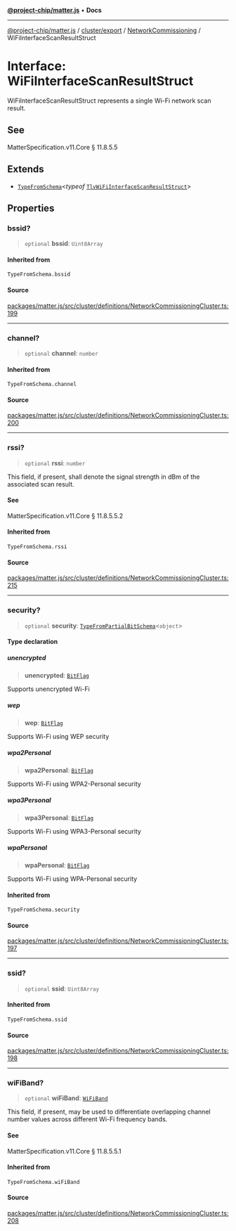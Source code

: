 [**@project-chip/matter.js**](../../../../../README.md) • **Docs**

***

[@project-chip/matter.js](../../../../../modules.md) / [cluster/export](../../../README.md) / [NetworkCommissioning](../README.md) / WiFiInterfaceScanResultStruct

# Interface: WiFiInterfaceScanResultStruct

WiFiInterfaceScanResultStruct represents a single Wi-Fi network scan result.

## See

MatterSpecification.v11.Core § 11.8.5.5

## Extends

- [`TypeFromSchema`](../../../../../tlv/export/README.md#typefromschemas)\<*typeof* [`TlvWiFiInterfaceScanResultStruct`](../README.md#tlvwifiinterfacescanresultstruct)\>

## Properties

### bssid?

> `optional` **bssid**: `Uint8Array`

#### Inherited from

`TypeFromSchema.bssid`

#### Source

[packages/matter.js/src/cluster/definitions/NetworkCommissioningCluster.ts:199](https://github.com/project-chip/matter.js/blob/7a8cbb56b87d4ccf34bec5a9a95ab40a1711324f/packages/matter.js/src/cluster/definitions/NetworkCommissioningCluster.ts#L199)

***

### channel?

> `optional` **channel**: `number`

#### Inherited from

`TypeFromSchema.channel`

#### Source

[packages/matter.js/src/cluster/definitions/NetworkCommissioningCluster.ts:200](https://github.com/project-chip/matter.js/blob/7a8cbb56b87d4ccf34bec5a9a95ab40a1711324f/packages/matter.js/src/cluster/definitions/NetworkCommissioningCluster.ts#L200)

***

### rssi?

> `optional` **rssi**: `number`

This field, if present, shall denote the signal strength in dBm of the associated scan result.

#### See

MatterSpecification.v11.Core § 11.8.5.5.2

#### Inherited from

`TypeFromSchema.rssi`

#### Source

[packages/matter.js/src/cluster/definitions/NetworkCommissioningCluster.ts:215](https://github.com/project-chip/matter.js/blob/7a8cbb56b87d4ccf34bec5a9a95ab40a1711324f/packages/matter.js/src/cluster/definitions/NetworkCommissioningCluster.ts#L215)

***

### security?

> `optional` **security**: [`TypeFromPartialBitSchema`](../../../../../schema/export/README.md#typefrompartialbitschemat)\<`object`\>

#### Type declaration

##### unencrypted

> **unencrypted**: [`BitFlag`](../../../../../schema/export/README.md#bitflag)

Supports unencrypted Wi-Fi

##### wep

> **wep**: [`BitFlag`](../../../../../schema/export/README.md#bitflag)

Supports Wi-Fi using WEP security

##### wpa2Personal

> **wpa2Personal**: [`BitFlag`](../../../../../schema/export/README.md#bitflag)

Supports Wi-Fi using WPA2-Personal security

##### wpa3Personal

> **wpa3Personal**: [`BitFlag`](../../../../../schema/export/README.md#bitflag)

Supports Wi-Fi using WPA3-Personal security

##### wpaPersonal

> **wpaPersonal**: [`BitFlag`](../../../../../schema/export/README.md#bitflag)

Supports Wi-Fi using WPA-Personal security

#### Inherited from

`TypeFromSchema.security`

#### Source

[packages/matter.js/src/cluster/definitions/NetworkCommissioningCluster.ts:197](https://github.com/project-chip/matter.js/blob/7a8cbb56b87d4ccf34bec5a9a95ab40a1711324f/packages/matter.js/src/cluster/definitions/NetworkCommissioningCluster.ts#L197)

***

### ssid?

> `optional` **ssid**: `Uint8Array`

#### Inherited from

`TypeFromSchema.ssid`

#### Source

[packages/matter.js/src/cluster/definitions/NetworkCommissioningCluster.ts:198](https://github.com/project-chip/matter.js/blob/7a8cbb56b87d4ccf34bec5a9a95ab40a1711324f/packages/matter.js/src/cluster/definitions/NetworkCommissioningCluster.ts#L198)

***

### wiFiBand?

> `optional` **wiFiBand**: [`WiFiBand`](../enumerations/WiFiBand.md)

This field, if present, may be used to differentiate overlapping channel number values across different
Wi-Fi frequency bands.

#### See

MatterSpecification.v11.Core § 11.8.5.5.1

#### Inherited from

`TypeFromSchema.wiFiBand`

#### Source

[packages/matter.js/src/cluster/definitions/NetworkCommissioningCluster.ts:208](https://github.com/project-chip/matter.js/blob/7a8cbb56b87d4ccf34bec5a9a95ab40a1711324f/packages/matter.js/src/cluster/definitions/NetworkCommissioningCluster.ts#L208)
